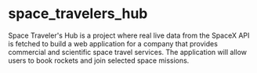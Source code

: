 # space_travelers_hub
Space Traveler's Hub is a project where real live data from the SpaceX API is fetched to build a web application for a company that provides commercial and scientific space travel services. The application will allow users to book rockets and join selected space missions.
